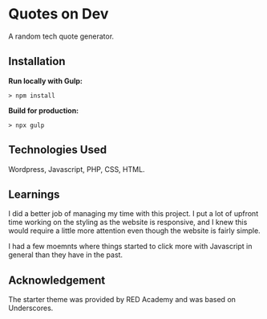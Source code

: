 # Quotes on Dev

A random tech quote generator.

## Installation

**Run locally with Gulp:**

`> npm install`

**Build for production:**

`> npx gulp`

## Technologies Used

Wordpress, Javascript, PHP, CSS, HTML.

## Learnings

I did a better job of managing my time with this project.  I put a lot of upfront time working on the styling as the website is responsive, and I knew this would require a little more attention even though the website is fairly simple.

I had a few moemnts where things started to click more with Javascript in general than they have in the past.

## Acknowledgement

The starter theme was provided by RED Academy and was based on Underscores. 
